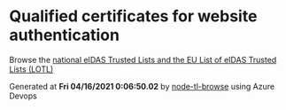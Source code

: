 # Qualified certificates for website authentication 
 Browse the [national eIDAS Trusted Lists and the EU List of eIDAS Trusted Lists (LOTL)](https://webgate.ec.europa.eu/tl-browser/#/) 
 
 
Generated at **Fri 04/16/2021  0:06:50.02** by [node-tl-browse](https://github.com/ymedlop/node-tl-browser) using Azure Devops 
